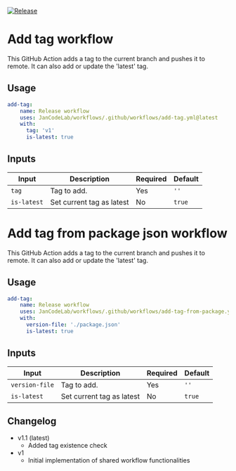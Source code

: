 [![Release](https://github.com/JanCodeLab/workflows/actions/workflows/release.yml/badge.svg?event=workflow_dispatch)](https://github.com/JanCodeLab/workflows/actions/workflows/release.yml)
# Add tag workflow

This GitHub Action adds a tag to the current branch and pushes it to remote. It can also add or update the 'latest' tag.

## Usage

```yaml
add-tag:
    name: Release workflow
    uses: JanCodeLab/workflows/.github/workflows/add-tag.yml@latest
    with:
      tag: 'v1'
      is-latest: true
```

## Inputs

| Input | Description | Required | Default |
|-------|-------------|----------|---------|
| `tag` | Tag to add. | Yes | `''` |
| `is-latest` | Set current tag as latest | No | `true` |

# Add tag from package json workflow

This GitHub Action adds a tag to the current branch and pushes it to remote. It can also add or update the 'latest' tag.

## Usage

```yaml
add-tag:
    name: Release workflow
    uses: JanCodeLab/workflows/.github/workflows/add-tag-from-package.yml@latest
    with:
      version-file: './package.json'
      is-latest: true
```

## Inputs

| Input | Description | Required | Default |
|-------|-------------|----------|---------|
| `version-file` | Tag to add. | Yes | `''` |
| `is-latest` | Set current tag as latest | No | `true` |

## Changelog
- v1.1 (latest)
  - Added tag existence check
- v1
  - Initial implementation of shared workflow functionalities